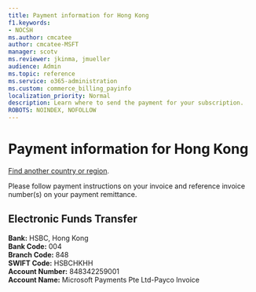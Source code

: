 ```yaml
---
title: Payment information for Hong Kong
f1.keywords:
- NOCSH
ms.author: cmcatee
author: cmcatee-MSFT
manager: scotv
ms.reviewer: jkinma, jmueller
audience: Admin
ms.topic: reference
ms.service: o365-administration
ms.custom: commerce_billing_payinfo
localization_priority: Normal
description: Learn where to send the payment for your subscription.
ROBOTS: NOINDEX, NOFOLLOW
---                                
```


# Payment information for Hong Kong

[Find another country or region](../billing-and-payments/pay-for-your-subscription.md).

Please follow payment instructions on your invoice and reference invoice number(s) on your payment remittance.

## Electronic Funds Transfer

**Bank:** HSBC, Hong Kong  
**Bank Code:** 004  
**Branch Code:** 848  
**SWIFT Code:** HSBCHKHH  
**Account Number:** 848342259001  
**Account Name:** Microsoft Payments Pte Ltd-Payco Invoice
